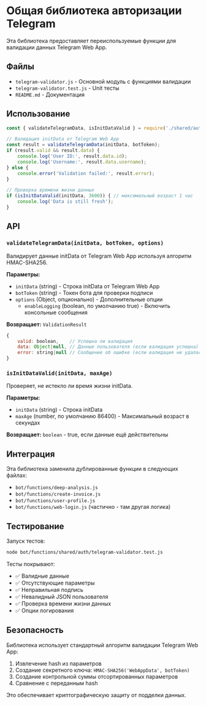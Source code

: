 # Общая библиотека авторизации Telegram

Эта библиотека предоставляет переиспользуемые функции для валидации данных Telegram Web App.

## Файлы

- `telegram-validator.js` - Основной модуль с функциями валидации
- `telegram-validator.test.js` - Unit тесты
- `README.md` - Документация

## Использование

```javascript
const { validateTelegramData, isInitDataValid } = require('./shared/auth/telegram-validator');

// Валидация initData от Telegram Web App
const result = validateTelegramData(initData, botToken);
if (result.valid && result.data) {
    console.log('User ID:', result.data.id);
    console.log('Username:', result.data.username);
} else {
    console.error('Validation failed:', result.error);
}

// Проверка времени жизни данных
if (isInitDataValid(initData, 3600)) { // максимальный возраст 1 час
    console.log('Data is still fresh');
}
```

## API

### `validateTelegramData(initData, botToken, options)`

Валидирует данные initData от Telegram Web App используя алгоритм HMAC-SHA256.

**Параметры:**
- `initData` (string) - Строка initData от Telegram Web App
- `botToken` (string) - Токен бота для проверки подписи
- `options` (Object, опционально) - Дополнительные опции
  - `enableLogging` (boolean, по умолчанию true) - Включить консольные сообщения

**Возвращает:** `ValidationResult`
```javascript
{
    valid: boolean,    // Успешна ли валидация
    data: Object|null, // Данные пользователя (если валидация успешна)
    error: string|null // Сообщение об ошибке (если валидация не удалась)
}
```

### `isInitDataValid(initData, maxAge)`

Проверяет, не истекло ли время жизни initData.

**Параметры:**
- `initData` (string) - Строка initData
- `maxAge` (number, по умолчанию 86400) - Максимальный возраст в секундах

**Возвращает:** `boolean` - true, если данные ещё действительны

## Интеграция

Эта библиотека заменила дублированные функции в следующих файлах:
- `bot/functions/deep-analysis.js`
- `bot/functions/create-invoice.js` 
- `bot/functions/user-profile.js`
- `bot/functions/web-login.js` (частично - там другая логика)

## Тестирование

Запуск тестов:
```bash
node bot/functions/shared/auth/telegram-validator.test.js
```

Тесты покрывают:
- ✅ Валидные данные
- ✅ Отсутствующие параметры
- ✅ Неправильная подпись
- ✅ Невалидный JSON пользователя
- ✅ Проверка времени жизни данных
- ✅ Опции логирования

## Безопасность

Библиотека использует стандартный алгоритм валидации Telegram Web App:
1. Извлечение hash из параметров
2. Создание секретного ключа: `HMAC-SHA256('WebAppData', botToken)`
3. Создание контрольной суммы отсортированных параметров
4. Сравнение с переданным hash

Это обеспечивает криптографическую защиту от подделки данных.